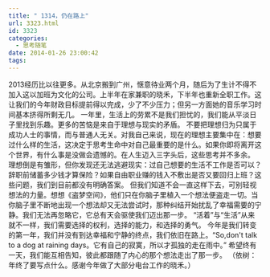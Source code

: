 ```yaml
---
title: " 1314，仍在路上"
url: 3323.html
id: 3323
categories:
  - 思考随笔
date: 2014-01-26 23:00:42
tags:
---
```


2013经历比以往更多。从北京搬到广州，惬意待业两个月，随后为了生计不得不加入这以加班为文化的公司。上半年在家兼职的晓禾，下半年也重新全职工作。这让我们的今年财政目标提前得以完成，少了不少压力；但另一方面她的音乐学习时间基本挤得所剩无几。 一年里，生活上的劳累不是我们担忧的，我们能从平淡日子里找到乐趣。更多的苦恼是来自于理想与现实的矛盾。 不要把理想归为只属于成功人士的事情，而与普通人无关。对我自己来说，现在的理想主要集中在：想要过什么样的生活，这决定于思考生命中对自己最重要的是什么。如果你即将离开这个世界，有什么事是没做会遗憾的。在人生迈入三字头后，这些思考并不多余。 理想倒是有雏形，但你发现还无法逃避现实：过自己想要的生活不工作是否可以？辞职前储蓄多少钱才算保险？如果自由职业赚的钱入不敷出是否又要回归上班？这些问题，我们到目前都没有明确答案。 但我们知道不会一直这样下去，可别轻视想法的力量。想想《盗梦空间》，他们只在你脑子里植入一个想法便盗走一切。当你脑子里不断地出现一个想法却又无法尝试时，那种纠结开始扰乱了幸福需要的宁静。我们无法再忽略它，它总有天会驱使我们迈出那一步。 “活着”与“生活”从来就不一样，我们需要选择的权利，选择的能力，和选择的勇气。 今年是我们转变的第一年，我们并没有到达幸福和宁静的终点，我们依旧在路上。“So,don't talk to a dog at raining days。它有自己的寂寞，所以才孤独的走在雨中。” 希望终有一天，我们能互相告知，彼此都跟随了内心的那个想法走出了那一步。 （依树：年终了要写点什么。感谢今年做了大部分电台工作的晓禾。）